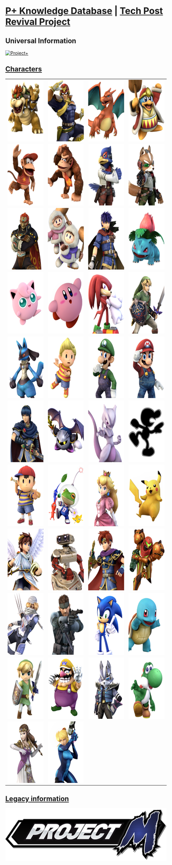 # <a href="https://www.youtube.com/watch?v=pFItwUVOd5c">P+ Knowledge Database</a> | <a href="https://www.youtube.com/watch?v=yWcnykF7aU4">Tech Post Revival Project</a>

## Universal Information
<a href="Universal/Universal.md"> <img src="Images/Project Plus.jpg" class="center" alt="Project+">

## Characters
<table>
    <tr>
        <td> <a href="Characters/Bowser.md"> <img src="Images/Characters/Bowser.png" style="height: 192px" alt="Bowser"></td>
        <td> <a href="Characters/Captain Falcon.md"> <img src="Images/Characters/Captain Falcon.png" style="height: 192px" alt="Captain Falcon"></td>
        <td> <a href="Characters/Charizard.md"> <img src="Images/Characters/Charizard.png" style="height: 192px" alt="Charizard"></td>
        <td> <a href="Characters/Dedede.md"> <img src="Images/Characters/Dedede.png" style="height: 192px" alt="Dedede"></td>
    </tr>
    <tr>
        <td> <a href="Characters/Diddy Kong.md"> <img src="Images/Characters/Diddy Kong.png" style="height: 192px" alt="Diddy Kong"></td>
        <td> <a href="Characters/Donkey Kong.md"> <img src="Images/Characters/Donkey Kong.png" style="height: 192px" alt="Donkey Kong"></td>
        <td> <a href="Characters/Falco.md"> <img src="Images/Characters/Falco.png" style="height: 192px" alt="Falco"></td>
        <td> <a href="Characters/Fox.md"> <img src="Images/Characters/Fox.png" style="height: 192px" alt="Fox"></td>
    </tr>
     <tr>
        <td> <a href="Characters/Ganondorf.md"> <img src="Images/Characters/Ganondorf.png" style="height: 192px" alt="Ganondorf"></td>
        <td> <a href="Characters/Ice Climbers.md"> <img src="Images/Characters/Ice Climbers.png" style="height: 192px" alt="Ice Climbers"></td>
        <td> <a href="Characters/Ike.md"> <img src="Images/Characters/Ike.png" style="height: 192px" alt="Ike"></td>
        <td> <a href="Characters/Ivysaur.md"> <img src="Images/Characters/Ivysaur.png" style="height: 192px" alt="Ivysaur"></td>
    </tr>
     <tr>
        <td> <a href="Characters/Jigglypuff.md"> <img src="Images/Characters/Jigglypuff.png" style="height: 192px" alt="Jigglypuff"></td>
        <td> <a href="Characters/Kirby.md"> <img src="Images/Characters/Kirby.png" style="height: 192px" alt="Kirby"></td>
        <td> <a href="Characters/Knuckles.md"> <img src="Images/Characters/Knuckles.png" style="height: 192px" alt="Knuckles"></td>
        <td> <a href="Characters/Link.md"> <img src="Images/Characters/Link.png" style="height: 192px" alt="Link"></td>
    </tr>
     <tr>
        <td> <a href="Characters/Lucario.md"> <img src="Images/Characters/Lucario.png" style="height: 192px" alt="Lucario"></td>
        <td> <a href="Characters/Lucas/Lucas.md"> <img src="Images/Characters/Lucas.png" style="height: 192px" alt="Lucas"></td>
        <td> <a href="Characters/Luigi.md"> <img src="Images/Characters/Luigi.png" style="height: 192px" alt="Luigi"></td>
        <td> <a href="Characters/Mario.md"> <img src="Images/Characters/Mario.png" style="height: 192px" alt="Mario"></td>
    </tr>
     <tr>
        <td> <a href="Characters/Marth.md"> <img src="Images/Characters/Marth.png" style="height: 192px" alt="Marth"></td>
        <td> <a href="Characters/Meta Knight.md"> <img src="Images/Characters/Meta Knight.png" style="height: 192px" alt="Meta Knight"></td>
        <td> <a href="Characters/Mewtwo/Mewtwo.md"> <img src="Images/Characters/Mewtwo.png" style="height: 192px" alt="Mewtwo"></td>
        <td> <a href="Characters/Mr. Game and Watch.md"> <img src="Images/Characters/Mr. Game and Watch.png" style="height: 192px" alt="Mr. Game and Watch"></td>
    </tr>
     <tr>
        <td> <a href="Characters/Ness.md"> <img src="Images/Characters/Ness.png" style="height: 192px" alt="Ness"></td>
        <td> <a href="Characters/Olimar.md"> <img src="Images/Characters/Frogimar.png" style="height: 192px" alt="Olimar"></td>
        <td> <a href="Characters/Peach.md"> <img src="Images/Characters/Peach.png" style="height: 192px" alt="Peach"></td>
        <td> <a href="Characters/Pikachu.md"> <img src="Images/Characters/Pikachu.png" style="height: 192px" alt="Pikachu"></td>
    </tr>
     <tr>
        <td> <a href="Characters/Pit.md"> <img src="Images/Characters/Pit.png" style="height: 192px" alt="Pit"></td>
        <td> <a href="Characters/ROB.md"> <img src="Images/Characters/ROB.png" style="height: 192px" alt="ROB"></td>
        <td> <a href="Characters/Roy.md"> <img src="Images/Characters/Roy.png" style="height: 192px" alt="Roy"></td>
        <td> <a href="Characters/Samus.md"> <img src="Images/Characters/Samus.png" style="height: 192px" alt="Samus"></td>
    </tr>
     <tr>
        <td> <a href="Characters/Sheik.md"> <img src="Images/Characters/Sheik.png" style="height: 192px" alt="Sheik"></td>
        <td> <a href="Characters/Snake/Snake.md"> <img src="Images/Characters/Snake.png" style="height: 192px" alt="Snake"></td>
        <td> <a href="Characters/Sonic.md"> <img src="Images/Characters/Sonic.png" style="height: 192px" alt="Sonic"></td>
        <td> <a href="Characters/Squirtle.md"> <img src="Images/Characters/Squirtle.png" style="height: 192px" alt="Squirtle"></td>
    </tr>
    <tr>
        <td> <a href="Characters/Toon Link.md"> <img src="Images/Characters/Toon Link.png" style="height: 192px" alt="Toon Link"></td>
        <td> <a href="Characters/Wario.md"> <img src="Images/Characters/Wario.png" style="height: 192px" alt="Wario"></td>
        <td> <a href="Characters/Wolf.md"> <img src="Images/Characters/Wolf.png" style="height: 192px" alt="Wolf"></td>
        <td> <a href="Characters/Yoshi.md"> <img src="Images/Characters/Yoshi.png" style="height: 192px" alt="Yoshi"></td>
    </tr>
    <tr>
        <td> <a href="Characters/Zelda.md"> <img src="Images/Characters/Zelda.png" style="height: 192px" alt="Zelda"></td>
        <td> <a href="Characters/Zero Suit Samus.md"> <img src="Images/Characters/Zero Suit Samus.png" style="height: 192px" alt="Zero Suit Samus"></td>
    </tr>
</table>

## Legacy information
<a href="Universal/Project M Legacy.md"> <img src="Images/Project M.png" class="center" alt="Project M">



